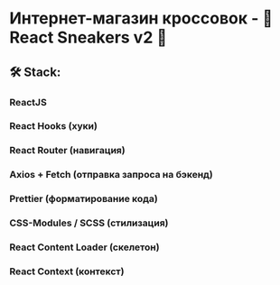 <h1>Интернет-магазин кроссовок - 👟 React Sneakers v2 👟</h1>

<h2>🛠 Stack:</h2>
<h3>ReactJS</h3>
<h3>React Hooks (хуки)</h3>
<h3>React Router (навигация)</h3>
<h3>Axios + Fetch (отправка запроса на бэкенд)</h3>
<h3>Prettier (форматирование кода)</h3>
<h3>CSS-Modules / SCSS (стилизация)</h3>
<h3>React Content Loader (скелетон)</h3>
<h3>React Context (контекст)</h3>
